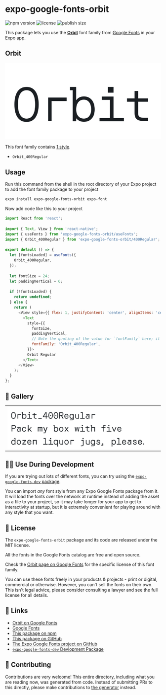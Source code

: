 # expo-google-fonts-orbit

![npm version](https://flat.badgen.net/npm/v/expo-google-fonts-orbit)
![license](https://flat.badgen.net/github/license/expo/google-fonts)
![publish size](https://flat.badgen.net/packagephobia/install/expo-google-fonts-orbit)

This package lets you use the [**Orbit**](https://fonts.google.com/specimen/Orbit) font family from [Google Fonts](https://fonts.google.com/) in your Expo app.

## Orbit

![Orbit](./font-family.png)

This font family contains [1 style](#-gallery).

- `Orbit_400Regular`

## Usage

Run this command from the shell in the root directory of your Expo project to add the font family package to your project
```sh
expo install expo-google-fonts-orbit expo-font
```

Now add code like this to your project
```js
import React from 'react';

import { Text, View } from 'react-native';
import { useFonts } from 'expo-google-fonts-orbit/useFonts';
import { Orbit_400Regular } from 'expo-google-fonts-orbit/400Regular';

export default () => {
  let [fontsLoaded] = useFonts({
    Orbit_400Regular,
  });

  let fontSize = 24;
  let paddingVertical = 6;

  if (!fontsLoaded) {
    return undefined;
  } else {
    return (
      <View style={{ flex: 1, justifyContent: 'center', alignItems: 'center' }}>
        <Text
          style={{
            fontSize,
            paddingVertical,
            // Note the quoting of the value for `fontFamily` here; it expects a string!
            fontFamily: 'Orbit_400Regular',
          }}>
          Orbit Regular
        </Text>
      </View>
    );
  }
};

```

## 🔡 Gallery


||||
|-|-|-|
|![Orbit_400Regular](.//400Regular/Orbit_400Regular.ttf.png)||||


## 👩‍💻 Use During Development

If you are trying out lots of different fonts, you can try using the [`expo-google-fonts-dev` package](https://github.com/freeboub/google-fonts/tree/master/font-packages/dev#readme).

You can import *any* font style from any Expo Google Fonts package from it. It will load the fonts
over the network at runtime instead of adding the asset as a file to your project, so it may take longer
for your app to get to interactivity at startup, but it is extremely convenient
for playing around with any style that you want.

## 📖 License

The `expo-google-fonts-orbit` package and its code are released under the MIT license.

All the fonts in the Google Fonts catalog are free and open source.

Check the [Orbit page on Google Fonts](https://fonts.google.com/specimen/Orbit) for the specific license of this font family.

You can use these fonts freely in your products & projects - print or digital, commercial or otherwise. However, you can't sell the fonts on their own. This isn't legal advice, please consider consulting a lawyer and see the full license for all details.

## 🔗 Links

- [Orbit on Google Fonts](https://fonts.google.com/specimen/Orbit)
- [Google Fonts](https://fonts.google.com/)
- [This package on npm](https://www.npmjs.com/package/expo-google-fonts-orbit)
- [This package on GitHub](https://github.com/freeboub/google-fonts/tree/master/font-packages/orbit)
- [The Expo Google Fonts project on GitHub](https://github.com/freeboub/google-fonts)
- [`expo-google-fonts-dev` Devlopment Package](https://github.com/freeboub/google-fonts/tree/master/font-packages/dev)

## 🤝 Contributing

Contributions are very welcome! This entire directory, including what you are reading now, was generated from code. Instead of submitting PRs to this directly, please make contributions to [the generator](https://github.com/freeboub/google-fonts/tree/master/packages/generator) instead.
